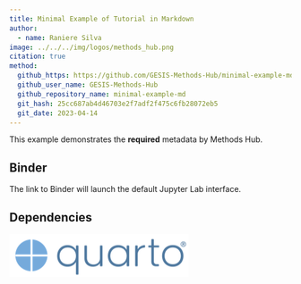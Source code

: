 ```yaml
---
title: Minimal Example of Tutorial in Markdown
author:
  - name: Raniere Silva
image: ../../../img/logos/methods_hub.png
citation: true
method:
  github_https: https://github.com/GESIS-Methods-Hub/minimal-example-md
  github_user_name: GESIS-Methods-Hub
  github_repository_name: minimal-example-md
  git_hash: 25cc687ab4d46703e2f7adf2f475c6fb28072eb5
  git_date: 2023-04-14
---
```


This example demonstrates the **required** metadata by Methods Hub.

## Binder

The link to Binder will launch the default Jupyter Lab interface.

## Dependencies

![Quarto](img/quarto.png)
